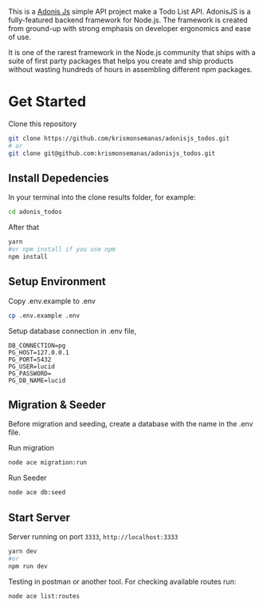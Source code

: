 This is a [Adonis Js](https://adonisjs.com/) simple API project make a Todo List API. AdonisJS is a fully-featured backend framework for Node.js. The framework is created from ground-up with strong emphasis on developer ergonomics and ease of use.

It is one of the rarest framework in the Node.js community that ships with a suite of first party packages that helps you create and ship products without wasting hundreds of hours in assembling different npm packages.

# Get Started

Clone this repository

```bash
git clone https://github.com/krismonsemanas/adonisjs_todos.git
# or
git clone git@github.com:krismonsemanas/adonisjs_todos.git
```

## Install Depedencies

In your terminal into the clone results folder, for example:

```bash
cd adonis_todos

```

After that

```bash
yarn
#or npm install if you use npm
npm install
```

## Setup Environment

Copy .env.example to .env

```bash
cp .env.example .env

```

Setup database connection in .env file,

```
DB_CONNECTION=pg
PG_HOST=127.0.0.1
PG_PORT=5432
PG_USER=lucid
PG_PASSWORD=
PG_DB_NAME=lucid
```

## Migration & Seeder

Before migration and seeding, create a database with the name in the .env file.

Run migration

```bash
node ace migration:run
```

Run Seeder

```bash
node ace db:seed
```

## Start Server

Server running on port `3333`, `http://localhost:3333`

```bash
yarn dev
#or
npm run dev
```

Testing in postman or another tool.
For checking available routes run:

```bash
node ace list:routes
```
